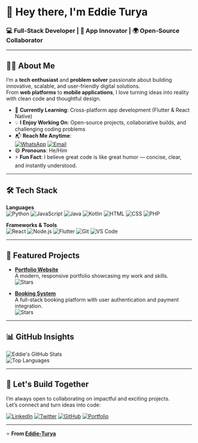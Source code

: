 # 👋 Hey there, I'm Eddie Turya

### 💻 Full-Stack Developer | 🚀 App Innovator | 🌍 Open-Source Collaborator

---

## 👨‍💻 About Me

I’m a **tech enthusiast** and **problem solver** passionate about building innovative, scalable, and user-friendly digital solutions.  
From **web platforms** to **mobile applications**, I love turning ideas into reality with clean code and thoughtful design.

- 🌱 **Currently Learning**: Cross-platform app development (Flutter & React Native)
- 💡 **I Enjoy Working On**: Open-source projects, collaborative builds, and challenging coding problems
- 📬 **Reach Me Anytime**:  
  [![WhatsApp](https://img.shields.io/badge/-WhatsApp-25D366?logo=whatsapp&logoColor=white)](https://wa.me/255627492719)
  [![Email](https://img.shields.io/badge/-Email-D14836?logo=gmail&logoColor=white)](mailto:graphereddy@gmail.com)
- 😄 **Pronouns**: He/Him  
- ⚡ **Fun Fact**: I believe great code is like great humor — concise, clear, and instantly understood.

---

## 🛠 Tech Stack

**Languages**  
![Python](https://img.shields.io/badge/-Python-3776AB?logo=python&logoColor=white)
![JavaScript](https://img.shields.io/badge/-JavaScript-F7DF1E?logo=javascript&logoColor=black)
![Java](https://img.shields.io/badge/-Java-007396?logo=java&logoColor=white)
![Kotlin](https://img.shields.io/badge/-Kotlin-0095D5?logo=kotlin&logoColor=white)
![HTML](https://img.shields.io/badge/-HTML5-E34F26?logo=html5&logoColor=white)
![CSS](https://img.shields.io/badge/-CSS3-1572B6?logo=css3&logoColor=white)
![PHP](https://img.shields.io/badge/-PHP-777BB4?logo=php&logoColor=white)

**Frameworks & Tools**  
![React](https://img.shields.io/badge/-React-61DAFB?logo=react&logoColor=black)
![Node.js](https://img.shields.io/badge/-Node.js-339933?logo=node.js&logoColor=white)
![Flutter](https://img.shields.io/badge/-Flutter-02569B?logo=flutter&logoColor=white)
![Git](https://img.shields.io/badge/-Git-F05032?logo=git&logoColor=white)
![VS Code](https://img.shields.io/badge/-VS%20Code-007ACC?logo=visual-studio-code&logoColor=white)

---

## 🚀 Featured Projects

- **[Portfolio Website](https://github.com/Eddie-Turya/Portfolio)**  
  A modern, responsive portfolio showcasing my work and skills.  
  ![Stars](https://img.shields.io/github/stars/Eddie-Turya/Portfolio?style=social)

- **[Booking System](https://github.com/Eddie-Turya/newbook)**  
  A full-stack booking platform with user authentication and payment integration.  
  ![Stars](https://img.shields.io/github/stars/Eddie-Turya/newbook?style=social)

---

## 📊 GitHub Insights

![Eddie's GitHub Stats](https://github-readme-stats.vercel.app/api?username=Eddie-Turya&show_icons=true&theme=radical)  
![Top Languages](https://github-readme-stats.vercel.app/api/top-langs/?username=Eddie-Turya&layout=compact&theme=radical)

---

## 🤝 Let's Build Together

I’m always open to collaborating on impactful and exciting projects.  
Let’s connect and turn ideas into code:

[![LinkedIn](https://img.shields.io/badge/-LinkedIn-0077B5?logo=linkedin&logoColor=white)](https://www.linkedin.com/in/yourprofile)
[![Twitter](https://img.shields.io/badge/-Twitter-1DA1F2?logo=twitter&logoColor=white)](https://twitter.com/EdwinTurya)
[![GitHub](https://img.shields.io/badge/-GitHub-181717?logo=github&logoColor=white)](https://github.com/Eddie-Turya)
[![Portfolio](https://img.shields.io/badge/-Portfolio-000000?logo=About.me&logoColor=white)](https://github.com/Eddie-Turya/Portfolio)

---

⭐ **From [Eddie-Turya](https://github.com/Eddie-Turya)**
